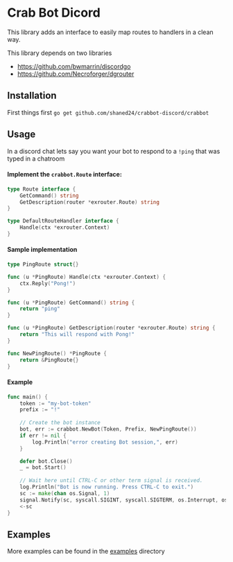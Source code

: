 # Crab Bot Dicord

This library adds an interface to easily map routes to handlers
in a clean way.

This library depends on two libraries

- https://github.com/bwmarrin/discordgo
- https://github.com/Necroforger/dgrouter

## Installation

First things first `go get github.com/shaned24/crabbot-discord/crabbot`

## Usage

In a discord chat lets say you want your bot to respond to a `!ping` that was typed in a chatroom

#### Implement the `crabbot.Route` interface:
```go
type Route interface {
    GetCommand() string
    GetDescription(router *exrouter.Route) string
}

type DefaultRouteHandler interface {
    Handle(ctx *exrouter.Context)
}
```

#### Sample implementation
```go
type PingRoute struct{}

func (u *PingRoute) Handle(ctx *exrouter.Context) {
    ctx.Reply("Pong!")
}

func (u *PingRoute) GetCommand() string {
    return "ping"
}

func (u *PingRoute) GetDescription(router *exrouter.Route) string {
    return "This will respond with Pong!"
}

func NewPingRoute() *PingRoute {
    return &PingRoute{}
}
```

#### Example

```go
func main() {
    token := "my-bot-token"
    prefix := "!"
    
    // Create the bot instance
    bot, err := crabbot.NewBot(Token, Prefix, NewPingRoute())
    if err != nil {
        log.Println("error creating Bot session,", err)
    }

    defer bot.Close()
    _ = bot.Start()
    
    // Wait here until CTRL-C or other term signal is received.
    log.Println("Bot is now running. Press CTRL-C to exit.")
    sc := make(chan os.Signal, 1)
    signal.Notify(sc, syscall.SIGINT, syscall.SIGTERM, os.Interrupt, os.Kill)
    <-sc
}
```

## Examples
More examples can be found in the [examples](https://github.com/shaned24/crabbot-discord/tree/master/examples/) directory
